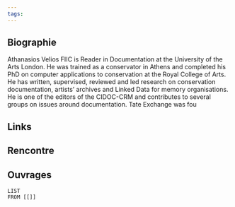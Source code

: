 ```yaml
---
tags:
---
```

## Biographie
Athanasios Velios FIIC is Reader in Documentation at the University of the Arts London. He was trained as a conservator in Athens and completed his PhD on computer applications to conservation at the Royal College of Arts. He has written, supervised, reviewed and led research on conservation documentation, artists’ archives and Linked Data for memory organisations. He is one of the editors of the CIDOC-CRM and contributes to several groups on issues around documentation.  Tate Exchange was fou
## Links

## Rencontre

## Ouvrages 

```dataview 
LIST
FROM [[]]
```

